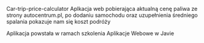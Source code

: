Car-trip-price-calculator
Aplkacja web pobierająca aktualną cenę paliwa ze strony autocentrum.pl, po dodaniu samochodu oraz uzupełnienia średniego spalania pokazuje nam się koszt podróży

Aplikacja powstała w ramach szkolenia Aplikacje Webowe w Javie
